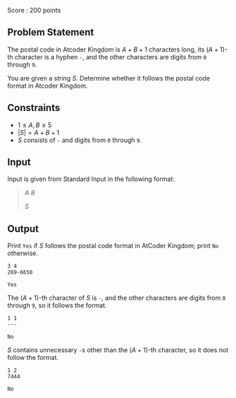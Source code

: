 Score : $200$ points

## Problem Statement

The postal code in Atcoder Kingdom is $A+B+1$ characters long, its $(A+1)$-th character is a hyphen `-`, and the other characters are digits from `0` through `9`.

You are given a string $S$. Determine whether it follows the postal code format in Atcoder Kingdom.

## Constraints

- $1 \leq A,B \leq 5$
- $|S|=A+B+1$
- $S$ consists of `-` and digits from `0` through `9`.

## Input

Input is given from Standard Input in the following format:

> $A$ $B$
> 
> $S$

## Output

Print `Yes` if $S$ follows the postal code format in AtCoder Kingdom; print `No` otherwise.

```input1
3 4
269-6650
```

```output1
Yes
```

The $(A+1)$-th character of $S$ is `-`, and the other characters are digits from `0` through `9`, so it follows the format.

```input2
1 1
---
```

```output2
No
```

$S$ contains unnecessary `-`s other than the $(A+1)$-th character, so it does not follow the format.

```input3
1 2
7444
```

```output3
No
```